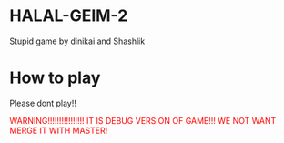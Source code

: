 # HALAL-GEIM-2
Stupid game by dinikai and Shashlik

# How to play
Please dont play!!

<span style="color: red;">WARNING!!!!!!!!!!!!!!!! IT IS DEBUG VERSION OF GAME!!! WE NOT WANT MERGE IT WITH MASTER!</span>

